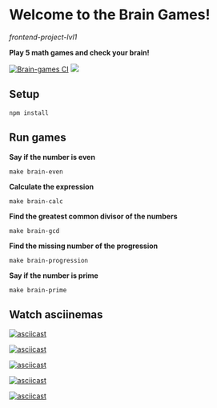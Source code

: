 # Welcome to the Brain Games!
*frontend-project-lvl1*

**Play 5 math games and check your brain!**


[![Brain-games CI](https://github.com/NastyaSinitsyna/frontend-project-lvl1/workflows/Brain-games%20CI/badge.svg)](https://github.com/NastyaSinitsyna/frontend-project-lvl1/actions)
<a href="https://codeclimate.com/github/NastyaSinitsyna/frontend-project-lvl1/maintainability"><img src="https://api.codeclimate.com/v1/badges/9f08646be084243f4688/maintainability" /></a>

## Setup

```
npm install
```


## Run games

**Say if the number is even**
```
make brain-even
```

**Calculate the expression**
```
make brain-calc
```

**Find the greatest common divisor of the numbers**
```
make brain-gcd
```

**Find the missing number of the progression**
```
make brain-progression
```

**Say if the number is prime**
```
make brain-prime
```


## Watch asciinemas

[![asciicast](https://asciinema.org/a/CE54AWQQAdHlv4X87DeVFsSl1.png)](https://asciinema.org/a/CE54AWQQAdHlv4X87DeVFsSl1)

[![asciicast](https://asciinema.org/a/NukEolnJ2aaImucI8vbvkUL8j.png)](https://asciinema.org/a/NukEolnJ2aaImucI8vbvkUL8j)

[![asciicast](https://asciinema.org/a/7KvQqK6mfzkZ5k6mXTaQ7isS9.png)](https://asciinema.org/a/7KvQqK6mfzkZ5k6mXTaQ7isS9)

[![asciicast](https://asciinema.org/a/DWAOTiFT0bfm5K001fDqVh9vf.png)](https://asciinema.org/a/DWAOTiFT0bfm5K001fDqVh9vf)

[![asciicast](https://asciinema.org/a/gq0brkYHqXwnKWtPmmmhpcAhx.png)](https://asciinema.org/a/gq0brkYHqXwnKWtPmmmhpcAhx)
